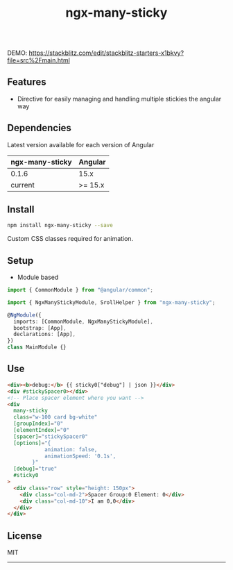<div align="center">  
  <h1>ngx-many-sticky</h1>
  <br>
  <br>
</div>

DEMO: https://stackblitz.com/edit/stackblitz-starters-x1bkvy?file=src%2Fmain.html

## Features

- Directive for easily managing and handling multiple stickies the angular way

## Dependencies

Latest version available for each version of Angular

| ngx-many-sticky | Angular |
| --------------- | ------- |
| 0.1.6           | 15.x    |
| current         | >= 15.x |

## Install

```bash
npm install ngx-many-sticky --save
```

Custom CSS classes required for animation.

## Setup

- Module based

```typescript
import { CommonModule } from "@angular/common";

import { NgxManyStickyModule, SrollHelper } from "ngx-many-sticky";

@NgModule({
  imports: [CommonModule, NgxManyStickyModule],
  bootstrap: [App],
  declarations: [App],
})
class MainModule {}
```

## Use

```html
<div><b>debug:</b> {{ sticky0["debug"] | json }}</div>
<div #stickySpacer0></div>
<!-- Place spacer element where you want -->
<div
  many-sticky
  class="w-100 card bg-white"
  [groupIndex]="0"
  [elementIndex]="0"
  [spacer]="stickySpacer0"
  [options]="{
            animation: false,
            animationSpeed: '0.1s',
        }"
  [debug]="true"
  #sticky0
>
  <div class="row" style="height: 150px">
    <div class="col-md-2">Spacer Group:0 Element: 0</div>
    <div class="col-md-10">I am 0,0</div>
  </div>
</div>
```

## License

MIT

---
